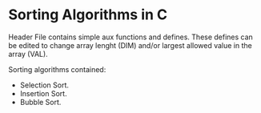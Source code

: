 # Sorting Algorithms in C
Header File contains simple aux functions and defines.
These defines can be edited to change array lenght (DIM) and/or largest allowed value in the array (VAL).

Sorting algorithms contained:
 - Selection Sort.
 - Insertion Sort.
 - Bubble Sort.